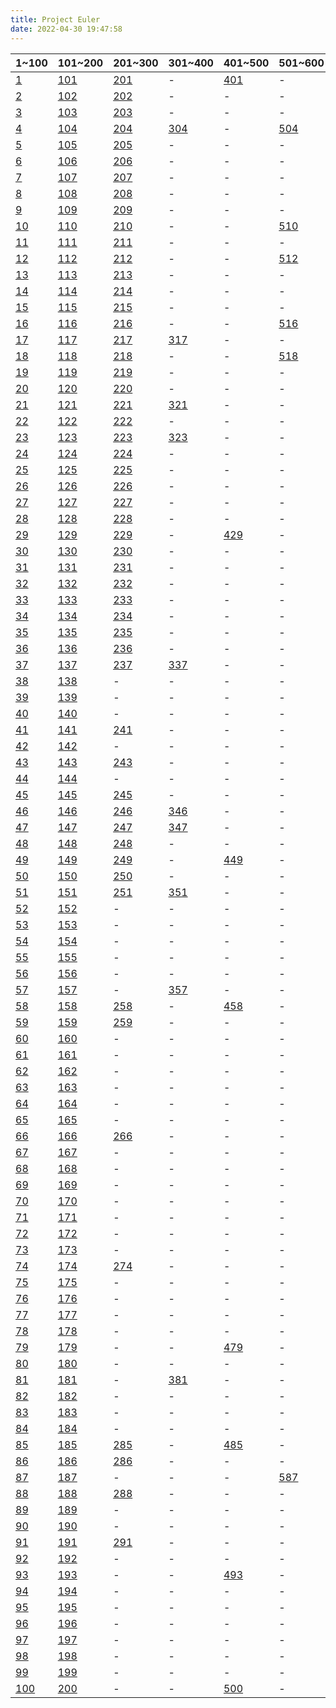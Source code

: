 ```yaml
---
title: Project Euler
date: 2022-04-30 19:47:58
---
```



|1~100|101~200|201~300|301~400|401~500|501~600|601~700|701~800|801~?|
|-|-|-|-|-|-|-|-|-|
|[1](../QUESTION/Project-Euler-1)|[101](../QUESTION/Project-Euler-101)|[201](../QUESTION/Project-Euler-201)|-|[401](../QUESTION/Project-Euler-401)|-|[601](../QUESTION/Project-Euler-601)|-|-|
|[2](../QUESTION/Project-Euler-2)|[102](../QUESTION/Project-Euler-102)|[202](../QUESTION/Project-Euler-202)|-|-|-|-|-|-|
|[3](../QUESTION/Project-Euler-3)|[103](../QUESTION/Project-Euler-103)|[203](../QUESTION/Project-Euler-203)|-|-|-|-|-|-|
|[4](../QUESTION/Project-Euler-4)|[104](../QUESTION/Project-Euler-104)|[204](../QUESTION/Project-Euler-204)|[304](../QUESTION/Project-Euler-304)|-|[504](../QUESTION/Project-Euler-504)|-|-|-|
|[5](../QUESTION/Project-Euler-5)|[105](../QUESTION/Project-Euler-105)|[205](../QUESTION/Project-Euler-205)|-|-|-|-|-|-|
|[6](../QUESTION/Project-Euler-6)|[106](../QUESTION/Project-Euler-106)|[206](../QUESTION/Project-Euler-206)|-|-|-|-|-|-|
|[7](../QUESTION/Project-Euler-7)|[107](../QUESTION/Project-Euler-107)|[207](../QUESTION/Project-Euler-207)|-|-|-|[607](../QUESTION/Project-Euler-607)|-|-|
|[8](../QUESTION/Project-Euler-8)|[108](../QUESTION/Project-Euler-108)|[208](../QUESTION/Project-Euler-208)|-|-|-|-|-|-|
|[9](../QUESTION/Project-Euler-9)|[109](../QUESTION/Project-Euler-109)|[209](../QUESTION/Project-Euler-209)|-|-|-|[609](../QUESTION/Project-Euler-609)|[709](../QUESTION/Project-Euler-709)|-|
|[10](../QUESTION/Project-Euler-10)|[110](../QUESTION/Project-Euler-110)|[210](../QUESTION/Project-Euler-210)|-|-|[510](../QUESTION/Project-Euler-510)|-|-|-|
|[11](../QUESTION/Project-Euler-11)|[111](../QUESTION/Project-Euler-111)|[211](../QUESTION/Project-Euler-211)|-|-|-|-|-|-|
|[12](../QUESTION/Project-Euler-12)|[112](../QUESTION/Project-Euler-112)|[212](../QUESTION/Project-Euler-212)|-|-|[512](../QUESTION/Project-Euler-512)|-|-|-|
|[13](../QUESTION/Project-Euler-13)|[113](../QUESTION/Project-Euler-113)|[213](../QUESTION/Project-Euler-213)|-|-|-|[613](../QUESTION/Project-Euler-613)|-|-|
|[14](../QUESTION/Project-Euler-14)|[114](../QUESTION/Project-Euler-114)|[214](../QUESTION/Project-Euler-214)|-|-|-|-|-|-|
|[15](../QUESTION/Project-Euler-15)|[115](../QUESTION/Project-Euler-115)|[215](../QUESTION/Project-Euler-215)|-|-|-|-|-|-|
|[16](../QUESTION/Project-Euler-16)|[116](../QUESTION/Project-Euler-116)|[216](../QUESTION/Project-Euler-216)|-|-|[516](../QUESTION/Project-Euler-516)|-|-|-|
|[17](../QUESTION/Project-Euler-17)|[117](../QUESTION/Project-Euler-117)|[217](../QUESTION/Project-Euler-217)|[317](../QUESTION/Project-Euler-317)|-|-|-|-|-|
|[18](../QUESTION/Project-Euler-18)|[118](../QUESTION/Project-Euler-118)|[218](../QUESTION/Project-Euler-218)|-|-|[518](../QUESTION/Project-Euler-518)|[618](../QUESTION/Project-Euler-618)|-|-|
|[19](../QUESTION/Project-Euler-19)|[119](../QUESTION/Project-Euler-119)|[219](../QUESTION/Project-Euler-219)|-|-|-|-|-|-|
|[20](../QUESTION/Project-Euler-20)|[120](../QUESTION/Project-Euler-120)|[220](../QUESTION/Project-Euler-220)|-|-|-|-|-|-|
|[21](../QUESTION/Project-Euler-21)|[121](../QUESTION/Project-Euler-121)|[221](../QUESTION/Project-Euler-221)|[321](../QUESTION/Project-Euler-321)|-|-|-|-|-|
|[22](../QUESTION/Project-Euler-22)|[122](../QUESTION/Project-Euler-122)|[222](../QUESTION/Project-Euler-222)|-|-|-|-|-|-|
|[23](../QUESTION/Project-Euler-23)|[123](../QUESTION/Project-Euler-123)|[223](../QUESTION/Project-Euler-223)|[323](../QUESTION/Project-Euler-323)|-|-|-|-|-|
|[24](../QUESTION/Project-Euler-24)|[124](../QUESTION/Project-Euler-124)|[224](../QUESTION/Project-Euler-224)|-|-|-|-|[724](../QUESTION/Project-Euler-724)|-|
|[25](../QUESTION/Project-Euler-25)|[125](../QUESTION/Project-Euler-125)|[225](../QUESTION/Project-Euler-225)|-|-|-|[625](../QUESTION/Project-Euler-625)|-|-|
|[26](../QUESTION/Project-Euler-26)|[126](../QUESTION/Project-Euler-126)|[226](../QUESTION/Project-Euler-226)|-|-|-|-|-|-|
|[27](../QUESTION/Project-Euler-27)|[127](../QUESTION/Project-Euler-127)|[227](../QUESTION/Project-Euler-227)|-|-|-|-|[727](../QUESTION/Project-Euler-727)|-|
|[28](../QUESTION/Project-Euler-28)|[128](../QUESTION/Project-Euler-128)|[228](../QUESTION/Project-Euler-228)|-|-|-|-|-|-|
|[29](../QUESTION/Project-Euler-29)|[129](../QUESTION/Project-Euler-129)|[229](../QUESTION/Project-Euler-229)|-|[429](../QUESTION/Project-Euler-429)|-|-|-|-|
|[30](../QUESTION/Project-Euler-30)|[130](../QUESTION/Project-Euler-130)|[230](../QUESTION/Project-Euler-230)|-|-|-|-|-|-|
|[31](../QUESTION/Project-Euler-31)|[131](../QUESTION/Project-Euler-131)|[231](../QUESTION/Project-Euler-231)|-|-|-|-|-|-|
|[32](../QUESTION/Project-Euler-32)|[132](../QUESTION/Project-Euler-132)|[232](../QUESTION/Project-Euler-232)|-|-|-|-|-|-|
|[33](../QUESTION/Project-Euler-33)|[133](../QUESTION/Project-Euler-133)|[233](../QUESTION/Project-Euler-233)|-|-|-|-|[733](../QUESTION/Project-Euler-733)|-|
|[34](../QUESTION/Project-Euler-34)|[134](../QUESTION/Project-Euler-134)|[234](../QUESTION/Project-Euler-234)|-|-|-|-|-|-|
|[35](../QUESTION/Project-Euler-35)|[135](../QUESTION/Project-Euler-135)|[235](../QUESTION/Project-Euler-235)|-|-|-|-|-|-|
|[36](../QUESTION/Project-Euler-36)|[136](../QUESTION/Project-Euler-136)|[236](../QUESTION/Project-Euler-236)|-|-|-|-|-|-|
|[37](../QUESTION/Project-Euler-37)|[137](../QUESTION/Project-Euler-137)|[237](../QUESTION/Project-Euler-237)|[337](../QUESTION/Project-Euler-337)|-|-|-|-|-|
|[38](../QUESTION/Project-Euler-38)|[138](../QUESTION/Project-Euler-138)|-|-|-|-|-|-|-|
|[39](../QUESTION/Project-Euler-39)|[139](../QUESTION/Project-Euler-139)|-|-|-|-|-|-|-|
|[40](../QUESTION/Project-Euler-40)|[140](../QUESTION/Project-Euler-140)|-|-|-|-|-|-|-|
|[41](../QUESTION/Project-Euler-41)|[141](../QUESTION/Project-Euler-141)|[241](../QUESTION/Project-Euler-241)|-|-|-|-|-|-|
|[42](../QUESTION/Project-Euler-42)|[142](../QUESTION/Project-Euler-142)|-|-|-|-|-|-|-|
|[43](../QUESTION/Project-Euler-43)|[143](../QUESTION/Project-Euler-143)|[243](../QUESTION/Project-Euler-243)|-|-|-|[643](../QUESTION/Project-Euler-643)|[743](../QUESTION/Project-Euler-743)|-|
|[44](../QUESTION/Project-Euler-44)|[144](../QUESTION/Project-Euler-144)|-|-|-|-|-|-|-|
|[45](../QUESTION/Project-Euler-45)|[145](../QUESTION/Project-Euler-145)|[245](../QUESTION/Project-Euler-245)|-|-|-|-|-|-|
|[46](../QUESTION/Project-Euler-46)|[146](../QUESTION/Project-Euler-146)|[246](../QUESTION/Project-Euler-246)|[346](../QUESTION/Project-Euler-346)|-|-|-|-|-|
|[47](../QUESTION/Project-Euler-47)|[147](../QUESTION/Project-Euler-147)|[247](../QUESTION/Project-Euler-247)|[347](../QUESTION/Project-Euler-347)|-|-|-|-|-|
|[48](../QUESTION/Project-Euler-48)|[148](../QUESTION/Project-Euler-148)|[248](../QUESTION/Project-Euler-248)|-|-|-|-|-|-|
|[49](../QUESTION/Project-Euler-49)|[149](../QUESTION/Project-Euler-149)|[249](../QUESTION/Project-Euler-249)|-|[449](../QUESTION/Project-Euler-449)|-|-|-|-|
|[50](../QUESTION/Project-Euler-50)|[150](../QUESTION/Project-Euler-150)|[250](../QUESTION/Project-Euler-250)|-|-|-|[650](../QUESTION/Project-Euler-650)|-|-|
|[51](../QUESTION/Project-Euler-51)|[151](../QUESTION/Project-Euler-151)|[251](../QUESTION/Project-Euler-251)|[351](../QUESTION/Project-Euler-351)|-|-|-|-|-|
|[52](../QUESTION/Project-Euler-52)|[152](../QUESTION/Project-Euler-152)|-|-|-|-|-|-|-|
|[53](../QUESTION/Project-Euler-53)|[153](../QUESTION/Project-Euler-153)|-|-|-|-|-|-|-|
|[54](../QUESTION/Project-Euler-54)|[154](../QUESTION/Project-Euler-154)|-|-|-|-|-|-|-|
|[55](../QUESTION/Project-Euler-55)|[155](../QUESTION/Project-Euler-155)|-|-|-|-|-|-|-|
|[56](../QUESTION/Project-Euler-56)|[156](../QUESTION/Project-Euler-156)|-|-|-|-|-|-|-|
|[57](../QUESTION/Project-Euler-57)|[157](../QUESTION/Project-Euler-157)|-|[357](../QUESTION/Project-Euler-357)|-|-|-|-|-|
|[58](../QUESTION/Project-Euler-58)|[158](../QUESTION/Project-Euler-158)|[258](../QUESTION/Project-Euler-258)|-|[458](../QUESTION/Project-Euler-458)|-|-|-|-|
|[59](../QUESTION/Project-Euler-59)|[159](../QUESTION/Project-Euler-159)|[259](../QUESTION/Project-Euler-259)|-|-|-|-|-|-|
|[60](../QUESTION/Project-Euler-60)|[160](../QUESTION/Project-Euler-160)|-|-|-|-|-|-|-|
|[61](../QUESTION/Project-Euler-61)|[161](../QUESTION/Project-Euler-161)|-|-|-|-|-|-|-|
|[62](../QUESTION/Project-Euler-62)|[162](../QUESTION/Project-Euler-162)|-|-|-|-|[662](../QUESTION/Project-Euler-662)|-|-|
|[63](../QUESTION/Project-Euler-63)|[163](../QUESTION/Project-Euler-163)|-|-|-|-|-|-|-|
|[64](../QUESTION/Project-Euler-64)|[164](../QUESTION/Project-Euler-164)|-|-|-|-|-|-|-|
|[65](../QUESTION/Project-Euler-65)|[165](../QUESTION/Project-Euler-165)|-|-|-|-|-|-|-|
|[66](../QUESTION/Project-Euler-66)|[166](../QUESTION/Project-Euler-166)|[266](../QUESTION/Project-Euler-266)|-|-|-|-|-|-|
|[67](../QUESTION/Project-Euler-67)|[167](../QUESTION/Project-Euler-167)|-|-|-|-|-|-|-|
|[68](../QUESTION/Project-Euler-68)|[168](../QUESTION/Project-Euler-168)|-|-|-|-|-|-|-|
|[69](../QUESTION/Project-Euler-69)|[169](../QUESTION/Project-Euler-169)|-|-|-|-|-|-|-|
|[70](../QUESTION/Project-Euler-70)|[170](../QUESTION/Project-Euler-170)|-|-|-|-|-|-|-|
|[71](../QUESTION/Project-Euler-71)|[171](../QUESTION/Project-Euler-171)|-|-|-|-|-|-|-|
|[72](../QUESTION/Project-Euler-72)|[172](../QUESTION/Project-Euler-172)|-|-|-|-|-|-|-|
|[73](../QUESTION/Project-Euler-73)|[173](../QUESTION/Project-Euler-173)|-|-|-|-|-|-|-|
|[74](../QUESTION/Project-Euler-74)|[174](../QUESTION/Project-Euler-174)|[274](../QUESTION/Project-Euler-274)|-|-|-|-|-|-|
|[75](../QUESTION/Project-Euler-75)|[175](../QUESTION/Project-Euler-175)|-|-|-|-|-|-|-|
|[76](../QUESTION/Project-Euler-76)|[176](../QUESTION/Project-Euler-176)|-|-|-|-|-|-|-|
|[77](../QUESTION/Project-Euler-77)|[177](../QUESTION/Project-Euler-177)|-|-|-|-|-|-|-|
|[78](../QUESTION/Project-Euler-78)|[178](../QUESTION/Project-Euler-178)|-|-|-|-|-|-|-|
|[79](../QUESTION/Project-Euler-79)|[179](../QUESTION/Project-Euler-179)|-|-|[479](../QUESTION/Project-Euler-479)|-|-|-|-|
|[80](../QUESTION/Project-Euler-80)|[180](../QUESTION/Project-Euler-180)|-|-|-|-|-|-|-|
|[81](../QUESTION/Project-Euler-81)|[181](../QUESTION/Project-Euler-181)|-|[381](../QUESTION/Project-Euler-381)|-|-|-|-|-|
|[82](../QUESTION/Project-Euler-82)|[182](../QUESTION/Project-Euler-182)|-|-|-|-|-|-|-|
|[83](../QUESTION/Project-Euler-83)|[183](../QUESTION/Project-Euler-183)|-|-|-|-|-|-|-|
|[84](../QUESTION/Project-Euler-84)|[184](../QUESTION/Project-Euler-184)|-|-|-|-|[684](../QUESTION/Project-Euler-684)|-|-|
|[85](../QUESTION/Project-Euler-85)|[185](../QUESTION/Project-Euler-185)|[285](../QUESTION/Project-Euler-285)|-|[485](../QUESTION/Project-Euler-485)|-|-|-|-|
|[86](../QUESTION/Project-Euler-86)|[186](../QUESTION/Project-Euler-186)|[286](../QUESTION/Project-Euler-286)|-|-|-|-|-|-|
|[87](../QUESTION/Project-Euler-87)|[187](../QUESTION/Project-Euler-187)|-|-|-|[587](../QUESTION/Project-Euler-587)|-|-|-|
|[88](../QUESTION/Project-Euler-88)|[188](../QUESTION/Project-Euler-188)|[288](../QUESTION/Project-Euler-288)|-|-|-|-|-|-|
|[89](../QUESTION/Project-Euler-89)|[189](../QUESTION/Project-Euler-189)|-|-|-|-|-|-|-|
|[90](../QUESTION/Project-Euler-90)|[190](../QUESTION/Project-Euler-190)|-|-|-|-|-|-|-|
|[91](../QUESTION/Project-Euler-91)|[191](../QUESTION/Project-Euler-191)|[291](../QUESTION/Project-Euler-291)|-|-|-|-|-|-|
|[92](../QUESTION/Project-Euler-92)|[192](../QUESTION/Project-Euler-192)|-|-|-|-|-|-|-|
|[93](../QUESTION/Project-Euler-93)|[193](../QUESTION/Project-Euler-193)|-|-|[493](../QUESTION/Project-Euler-493)|-|-|-|-|
|[94](../QUESTION/Project-Euler-94)|[194](../QUESTION/Project-Euler-194)|-|-|-|-|-|-|-|
|[95](../QUESTION/Project-Euler-95)|[195](../QUESTION/Project-Euler-195)|-|-|-|-|-|-|-|
|[96](../QUESTION/Project-Euler-96)|[196](../QUESTION/Project-Euler-196)|-|-|-|-|-|-|-|
|[97](../QUESTION/Project-Euler-97)|[197](../QUESTION/Project-Euler-197)|-|-|-|-|-|-|-|
|[98](../QUESTION/Project-Euler-98)|[198](../QUESTION/Project-Euler-198)|-|-|-|-|-|-|-|
|[99](../QUESTION/Project-Euler-99)|[199](../QUESTION/Project-Euler-199)|-|-|-|-|-|-|-|
|[100](../QUESTION/Project-Euler-100)|[200](../QUESTION/Project-Euler-200)|-|-|[500](../QUESTION/Project-Euler-500)|-|-|[800](../QUESTION/Project-Euler-800)|-|
